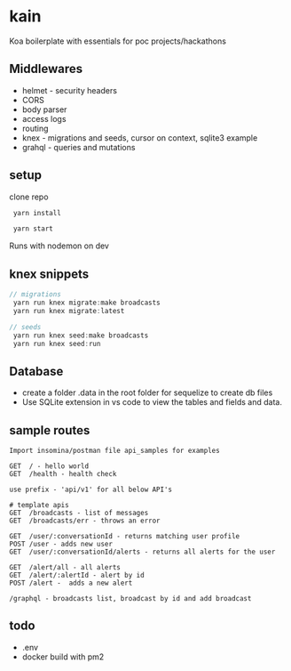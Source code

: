 # kain

Koa boilerplate with essentials for poc projects/hackathons

## Middlewares

- helmet - security headers
- CORS
- body parser
- access logs
- routing
- knex - migrations and seeds, cursor on context, sqlite3 example
- grahql - queries and mutations

## setup

clone repo

```js
 yarn install

 yarn start
```

Runs with nodemon on dev

## knex snippets

```js
// migrations
 yarn run knex migrate:make broadcasts
 yarn run knex migrate:latest

// seeds
 yarn run knex seed:make broadcasts
 yarn run knex seed:run
```

## Database
 - create a folder .data in the root folder for sequelize to create db files
 - Use SQLite extension in vs code to view the tables and fields and data.

## sample routes

```
Import insomina/postman file api_samples for examples

GET  / - hello world
GET  /health - health check

use prefix - 'api/v1' for all below API's

# template apis
GET  /broadcasts - list of messages
GET  /broadcasts/err - throws an error

GET  /user/:conversationId - returns matching user profile
POST /user - adds new user
GET  /user/:conversationId/alerts - returns all alerts for the user

GET  /alert/all - all alerts
GET  /alert/:alertId - alert by id
POST /alert -  adds a new alert

/graphql - broadcasts list, broadcast by id and add broadcast

```

## todo

- .env
- docker build with pm2
